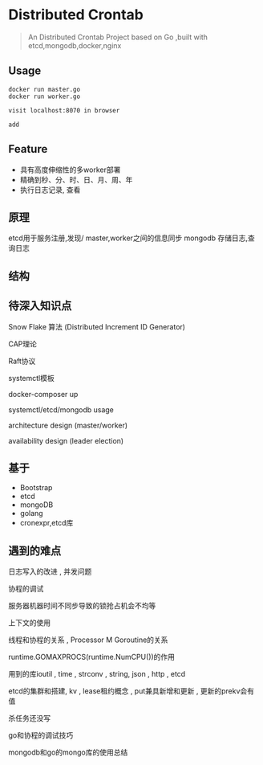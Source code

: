 # Distributed Crontab

> An Distributed Crontab Project based on Go ,built with etcd,mongodb,docker,nginx





## Usage
```$xslt
docker run master.go
docker run worker.go

visit localhost:8070 in browser

add 

```

## Feature

- 具有高度伸缩性的多worker部署
- 精确到秒、分、时、日、月、周、年
- 执行日志记录, 查看

## 原理

etcd用于服务注册,发现/ master,worker之间的信息同步
mongodb 存储日志,查询日志

## 结构


## 待深入知识点
Snow Flake 算法 (Distributed Increment ID Generator)

CAP理论

Raft协议

systemctl模板

docker-composer up

systemctl/etcd/mongodb usage

architecture design (master/worker)

availability design (leader election)



## 基于
- Bootstrap
- etcd
- mongoDB
- golang
- cronexpr,etcd库


## 遇到的难点

日志写入的改进 , 并发问题

协程的调试

服务器机器时间不同步导致的锁抢占机会不均等

上下文的使用

线程和协程的关系 , Processor M Goroutine的关系

runtime.GOMAXPROCS(runtime.NumCPU())的作用

用到的库ioutil , time , strconv , string, json , http , etcd

etcd的集群和搭建, kv , lease租约概念 , put兼具新增和更新 , 更新的prekv会有值

杀任务还没写

go和协程的调试技巧 

mongodb和go的mongo库的使用总结